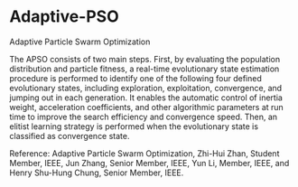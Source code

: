 # Adaptive-PSO
Adaptive Particle Swarm Optimization

The APSO consists of two main steps. First, by evaluating the population distribution and particle fitness, a real-time evolutionary state estimation procedure is performed to identify one of the following four defined evolutionary states, including exploration, exploitation, convergence, and jumping out in each generation. It enables the automatic control of inertia weight, acceleration coefficients, and other algorithmic parameters at run time to improve the search efficiency and convergence speed. Then, an elitist learning strategy is performed when the evolutionary state is classified as convergence state.

Reference: Adaptive Particle Swarm Optimization, Zhi-Hui Zhan, Student Member, IEEE, Jun Zhang, Senior Member, IEEE, Yun Li, Member, IEEE, and Henry Shu-Hung Chung, Senior Member, IEEE.

